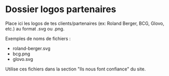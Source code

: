 # Dossier logos partenaires

Place ici les logos de tes clients/partenaires (ex: Roland Berger, BCG, Glovo, etc.) au format .svg ou .png.

Exemples de noms de fichiers :
- roland-berger.svg
- bcg.png
- glovo.svg

Utilise ces fichiers dans la section "Ils nous font confiance" du site. 